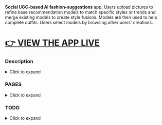 **Social UGC-based AI fashion-suggestions** app. Users upload pictures to refine base recommendation models to match specific styles or trends and merge existing models to create style fusions. Models are then used to help complete outfits. Users select models by browsing other users' creations.

# [👉 VIEW THE APP LIVE](https://clementine-christian-byrnes-projects.vercel.app/featured)


### Description


<details>

<summary>Click to expand</summary>

Main thing the user will do: (1) Upload selfies of what they are currenlt wearing (2) segmentation + txt2img -> the items are automatically catalogued, (3) They choose which of the items they are wearing shouldn't change which can change, (4) They choose a model (e.g., an athleisure model, a 90s model, a grunge model, etc.), (5) They get suggestions for how to complete/alter the outfit. 

Since the only user data required is a selfie once per use, it avoids the hurdle of forcing users to upload/enter their entire wardrobe at any point (the main hurdle that holds back the fashion-tech space IMO). The zero-to-demo time on first use should be <3 minutes.

In this app, I applied the lessons I learned in a Gamification course to create a more engaging interface, account for different player types, design with the user's loops in mind, and motivate desired behaviors in a purposeful way 🤗.



Populated with AI-generated content/posts/pictures and 200+ users, each with their own set of cohesive data/photoes/models/

</details>

<!-- &nbsp; -->

### PAGES


<details>

<summary>Click to expand</summary>

- 🌐 Home Page
  - Live View - [Home Page (returning user)](https://clementine-christian-byrnes-projects.vercel.app/)
  - Source - [/index.jsx](https://github.com/christian-byrne/clementine/blob/main/pages/index.jsx)
- 📦 Dress
  - Live View - [Dress - Get Suggestions (main use)](https://clementine-christian-byrnes-projects.vercel.app/dress)
  - Source - [dress.jsx](https://github.com/christian-byrne/clementine/blob/main/pages/dress.jsx)
- 💎 Currency
  - Live View - [Rubies - In-site Currency Dashboard](https://clementine-christian-byrnes-projects.vercel.app/rubies)
  - Source - [rubies/index.jsx](https://github.com/christian-byrne/clementine/blob/main/pages/rubies/index.jsx)
- 🏆 Leaderboards
  - Live View - [Micro-Leaderboards Page](https://clementine-christian-byrnes-projects.vercel.app/leaderboards)
  - Source - [leaderboards.jsx](https://github.com/christian-byrne/clementine/blob/main/pages/leaderboards.jsx)
- 👤 User Profile
  - Live View - Example Users
    - Wednesday Addams - [user/wednesday-addams](https://clementine-christian-byrnes-projects.vercel.app/user/wednesday-addams)
    - astarisborn - [user/astarisborn](https://clementine-christian-byrnes-projects.vercel.app/user/astarisborn)
    - Kate Mercer - [user/kate-mercer](https://clementine-christian-byrnes-projects.vercel.app/user/kate-mercer)
    - Lena Double - [user/lena-double](https://clementine-christian-byrnes-projects.vercel.app/user/lena-double)
  - Source - [user/[name].jsx](https://github.com/christian-byrne/clementine/blob/main/pages/user/%5Bname%5D.jsx)
- 🎨 Create
  - Live View - [Create/Refine Stylists (models)](https://clementine-christian-byrnes-projects.vercel.app/create/refine)
  - Source - [create/refine/index.jsx](https://github.com/christian-byrne/clementine/blob/main/pages/create/refine/index.jsx)
- 🔄 Merge
  - Live View - [Merge Stylists (models)](https://clementine-christian-byrnes-projects.vercel.app/create/merge)
  - Source - [create/merge/index.jsx](https://github.com/christian-byrne/clementine/blob/main/pages/create/merge/index.jsx)
- 👒 Styles
  - Live View - [Styles - Stylist Creation Reference Points/Glossary](https://clementine-christian-byrnes-projects.vercel.app/styles)
  - Source - [styles.jsx](https://github.com/christian-byrne/clementine/blob/main/pages/styles.jsx)
- 🌟 Featured
  - Live View - [Featured Content (live feed)](https://clementine-christian-byrnes-projects.vercel.app/featured)
  - Source - [featured.jsx](https://github.com/christian-byrne/clementine/blob/main/pages/featured.jsx)
- 👗 Stylists
  - Live View - [Stylists (models scroller browsing)](https://clementine-christian-byrnes-projects.vercel.app/browse/stylists/0)
  - Source - [browse/[contentType]/[itemName].jsx](https://github.com/christian-byrne/clementine/blob/main/pages/browse/%5BcontentType%5D/%5BitemName%5D.jsx)
- 📷 Photos
  - Live View - [Photos (scroller browsing)](https://clementine-christian-byrnes-projects.vercel.app/browse/photos/0)
  - Source - [browse/[contentType]/[itemName].jsx](https://github.com/christian-byrne/clementine/blob/main/pages/browse/%5BcontentType%5D/%5BitemName%5D.jsx) 
- 📝 Blog Pages
  - Live View - [Blog - All Articles](https://clementine-christian-byrnes-projects.vercel.app/blog)
  - Source - [blog/index.jsx](https://github.com/christian-byrne/clementine/blob/main/pages/blog/index.jsx)
- 📜 Silhouettes
  - Live View - [Silhouettes - Reference & Workshop (canvas)](https://clementine-christian-byrnes-projects.vercel.app/blog/blue-is-a-language/silhouettes) 
  - Source - [blog/blue-is-a-language/silhouettes.jsx](https://github.com/christian-byrne/clementine/blob/main/pages/blog/blue-is-a-language/silhouettes.jsx)
- 🎉 New User Welcome/Signup Page
  - In Progress...
- My Closet
  - In Progress... 
- Daily Tasks
  - In Progress...
- Site-wide Search
  - In Progress...


&nbsp; 

</details>

### TODO

<details>

<summary>Click to expand</summary>


- [ ] when navbar items are removed, a triple dot expand takes their place, instead of just straight up removing routes
- [ ] Site-wide search
  - [ ] search bar in navbar
  - [ ] search page
  - [ ] search results page
- [ ] Upload process - main part of demo
  - [ ] 1 selfie -> 
  - [ ] 2 txt2img -> 
  - [ ] 3 segmentation -> 
  - [ ] 4 descriptions paired with segmented alpha layers ->
  - [ ] 5 display -> 
  - [ ] 6 update req
- [ ] User login and signup
  - [ ] ruby fields to user record
  - [ ] login credential db separated
  - [ ] sessions 
- [ ] Cards accept badge breakpoint arg from Pages and pass to TagBadges component when appropriate (given differing card col sizings per page)
- [ ] small image/svg/icon property for items/stylists/etc.
  - [ ] use in tables
  - [ ] use in .... 
- [x] Create Stylist page
  - [x] merge n existing styles indicating n weight for each
  - [x] merge existing style with new photos drag and drop
- [x] Dress page
  - [x] choose from stylist list (table mapping user pkeys to saved or accessible Stylist pkeys)
  - [x] choose input items from closet (table which includes Item records)
- [x] StyleCard xOverflow on small width screens
- [x] X-axis units on currency graph
- [ ] Individual Badges Page (user achievement badges not tag badges)
- [x] Branding
- [x] Favicon
- [ ] Closet Page
- [x] TikTok Scroller padding algorithm so footer always bottom at same y-coordinate
- [ ] Salesforce Img2Txt implementation
- [x] Styles/movements directory
- [ ] Glossary of terms in blog (OneNote Fa)
- [x] "bio" to user record field
- [x] Photos on content cards -> carousels
- [x] Responsive photo grid doesn't go to configurations that wouldnt be possible with the size of the passed photo data argument
- [x] Overlaid caption title on scroller view should be flush with bottom in 3-row grid view
- [x] On mobile scroller view: keydown/keyup events need to be replaced with touch events
- [ ] User profile content title -> clickable "view more" badge -> scroller view but filtered to only include items from that user
- [x] New homepage corresponds to player pathway/loop analysis
  - [x] leaderboard preview
  - [x] Smaller model and photo cards
- [x] Close navbar by default on mobile
- [ ] Landing/demo page for new (visited <3 times) users
  - [ ] Demo
  - [ ] Signup form
- [x] Currency Page
- [x] Dress/Suggestions Page 
- [ ] scrollbars on mobile (leaderboard)
- [x] Pause github actions workflow while using Vercel
- [x] Model/Post Page more like civ post
  - [ ] Additional metadata
  - [ ] Socials link
  - [x] Blog
  - [ ] References
  - [ ] comments
- [ ] Daily Tasks Page
- [x] Blog routing
  - [x] Add silhouttes back to blog
  - [x] change location of other blog pages
<!-- - [ ] [Search feature on leaderboards](https://mdbootstrap.com/docs/react/data/datatables/#:~:text=SHOW%20CODE-,Search,-Use%20search%20proprty) -->


</details>

